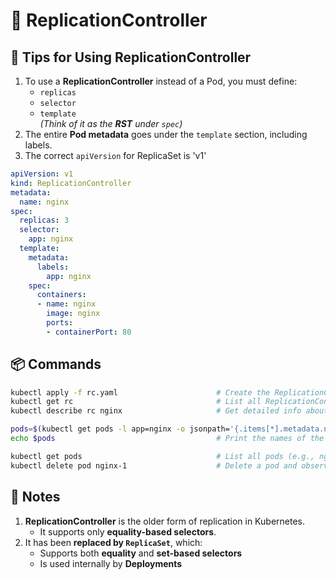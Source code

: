 # 🔁 ReplicationController
## 📌 Tips for Using ReplicationController

1. To use a **ReplicationController** instead of a Pod, you must define:
   - `replicas`
   - `selector`
   - `template`  
   _(Think of it as the **RST** under `spec`)_
2. The entire **Pod metadata** goes under the `template` section, including labels.
3. The correct `apiVersion` for ReplicaSet is 'v1'

```yaml
apiVersion: v1
kind: ReplicationController
metadata:
  name: nginx
spec:
  replicas: 3
  selector:
    app: nginx
  template:
    metadata:
      labels:
        app: nginx
    spec:
      containers:
      - name: nginx
        image: nginx
        ports:
        - containerPort: 80
```

## 📦 Commands

```sh
kubectl apply -f rc.yaml                      # Create the ReplicationController
kubectl get rc                                # List all ReplicationControllers
kubectl describe rc nginx                     # Get detailed info about the RC

pods=$(kubectl get pods -l app=nginx -o jsonpath='{.items[*].metadata.name}')
echo $pods                                    # Print the names of the pods

kubectl get pods                              # List all pods (e.g., nginx-1, nginx-2, nginx-3)
kubectl delete pod nginx-1                    # Delete a pod and observe auto-replacement
```

## 📝 Notes

1. **ReplicationController** is the older form of replication in Kubernetes.
   - It supports only **equality-based selectors**.
2. It has been **replaced by `ReplicaSet`**, which:
   - Supports both **equality** and **set-based selectors**
   - Is used internally by **Deployments**
